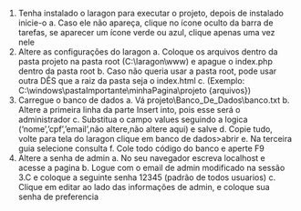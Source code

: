 1.	Tenha instalado o laragon para executar o projeto, depois de instalado inicie-o
a.	Caso ele não apareça, clique no ícone oculto da barra de tarefas, se aparecer um ícone verde ou azul, clique apenas uma vez nele
2.	Altere as configurações do laragon
a.	Coloque os arquivos dentro da pasta projeto na pasta root (C:\laragon\www) e apague o index.php dentro da pasta root
b.	Caso não queria usar a pasta root, pode usar outra DÊS que a raiz da pasta seja o index.html 
c.	(Exemplo: C:\windows\pastaImportante\minhaPagina\projeto {arquivos})
3.	Carregue o banco de dados
a.	Vá projeto\Banco_De_Dados\banco.txt 
b.	Altere a primeira linha da parte Insert into, pois esse será o administrador
c.	Substitua o campo values seguindo a logica (‘nome’,’cpf’,’email’,não altere,não altere aqui) e salve
d.	Copie tudo, volte para tela do laragon clique em banco de dados>abrir
e.	Na terceira guia selecione consulta 
f.	Cole todo código do banco e aperte F9
4.	Altere a senha de admin
a.	No seu navegador escreva localhost e acesse a pagina
b.	Logue com o email de admin modificado na sessão 3.C e coloque a seguinte senha 12345 (padrão de todos usuarios)
c.	Clique em editar ao lado das informações de admin, e coloque sua senha de preferencia

